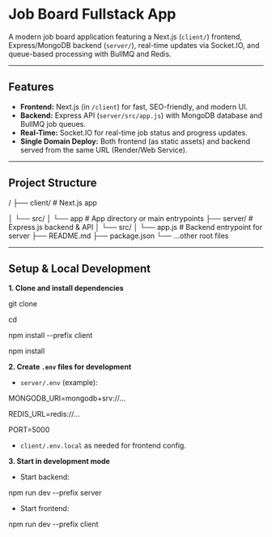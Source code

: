 # Job Board Fullstack App

A modern job board application featuring a Next.js (`client/`) frontend, Express/MongoDB backend (`server/`), real-time updates via Socket.IO, and queue-based processing with BullMQ and Redis.

---

## Features

- **Frontend:** Next.js (in `/client`) for fast, SEO-friendly, and modern UI.
- **Backend:** Express API (`server/src/app.js`) with MongoDB database and BullMQ job queues.
- **Real-Time:** Socket.IO for real-time job status and progress updates.
- **Single Domain Deploy:** Both frontend (as static assets) and backend served from the same URL (Render/Web Service).

---

## Project Structure

/
├── client/ # Next.js app

│ └── src/
│ └── app # App directory or main entrypoints
├── server/ # Express.js backend & API
│ └── src/
│ └── app.js # Backend entrypoint for server
├── README.md
├── package.json
└── ...other root files

---

## Setup & Local Development

**1. Clone and install dependencies**

git clone <repo-url>

cd<repo-directory>

npm install --prefix client

npm install


**2. Create `.env` files for development**

- `server/.env` (example):

MONGODB_URI=mongodb+srv://...

REDIS_URL=redis://...

PORT=5000

- `client/.env.local` as needed for frontend config.

**3. Start in development mode**

- Start backend:

npm run dev --prefix server

- Start frontend:

npm run dev --prefix client
